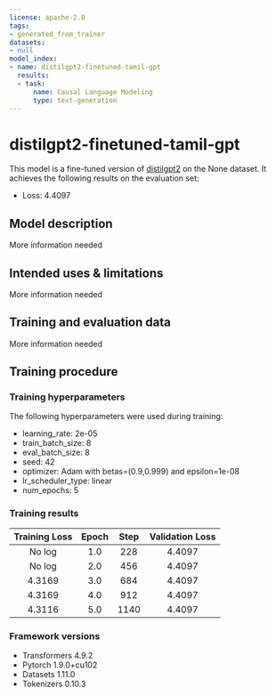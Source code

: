 ```yaml
---
license: apache-2.0
tags:
- generated_from_trainer
datasets:
- null
model_index:
- name: distilgpt2-finetuned-tamil-gpt
  results:
  - task:
      name: Causal Language Modeling
      type: text-generation
---
```


<!-- This model card has been generated automatically according to the information the Trainer had access to. You
should probably proofread and complete it, then remove this comment. -->

# distilgpt2-finetuned-tamil-gpt

This model is a fine-tuned version of [distilgpt2](https://huggingface.co/distilgpt2) on the None dataset.
It achieves the following results on the evaluation set:
- Loss: 4.4097

## Model description

More information needed

## Intended uses & limitations

More information needed

## Training and evaluation data

More information needed

## Training procedure

### Training hyperparameters

The following hyperparameters were used during training:
- learning_rate: 2e-05
- train_batch_size: 8
- eval_batch_size: 8
- seed: 42
- optimizer: Adam with betas=(0.9,0.999) and epsilon=1e-08
- lr_scheduler_type: linear
- num_epochs: 5

### Training results

| Training Loss | Epoch | Step | Validation Loss |
|:-------------:|:-----:|:----:|:---------------:|
| No log        | 1.0   | 228  | 4.4097          |
| No log        | 2.0   | 456  | 4.4097          |
| 4.3169        | 3.0   | 684  | 4.4097          |
| 4.3169        | 4.0   | 912  | 4.4097          |
| 4.3116        | 5.0   | 1140 | 4.4097          |


### Framework versions

- Transformers 4.9.2
- Pytorch 1.9.0+cu102
- Datasets 1.11.0
- Tokenizers 0.10.3
